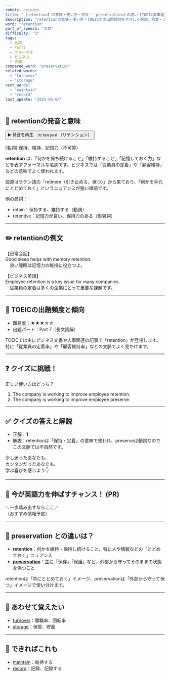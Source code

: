 ```yaml
---
robots: noindex
title: "【retention】の意味・使い方・例文 ― preservationとの違い【TOEIC英単語】"
description: "retentionの意味・使い方・TOEICでの出題傾向をやさしく解説。例文・クイズ付きでpreservationとの違いもわかりやすく学べます。"
word: "retention"
part_of_speech: "名詞"
difficulty: "3"
tags:
  - 名詞
  - Part7
  - フォーマル
  - ビジネス
  - 会議
compared_word: "preservation"
related_words:
  - "turnover"
  - "storage"
next_words:
  - "maintain"
  - "record"
last_update: "2025-05-04"
---
```


## 🔰 retentionの発音と意味

<button class="play-audio" onclick="playTTS('retention')">
  <span class="play-audio-main">
    ▶️ 発音を再生　/rɪˈten.ʃən/
  </span>
  <span class="play-audio-sub">
    （リテンション）
  </span>
</button>

[名詞] 保持、維持、記憶力（不可算）

**retention** は、「何かを保ち続けること」「維持すること」「記憶しておく力」などを表すフォーマルな名詞です。ビジネスでは「従業員の定着」や「顧客維持」などの意味でよく使われます。

語源はラテン語の「retinere（引き止める、保つ）」から来ており、「何かを手元にとどめておく」というニュアンスが強い単語です。

他の品詞：  
- retain：保持する、維持する（動詞）
- retentive：記憶力が良い、保持力のある（形容詞）

---

## ✏️ retentionの例文

【日常会話】  
Good sleep helps with memory retention.  
　良い睡眠は記憶力の維持に役立つよ。

【ビジネス英語】  
Employee retention is a key issue for many companies.  
　従業員の定着は多くの企業にとって重要な課題です。

---

## 🎯 TOEICの出題頻度と傾向

- 難易度：★★★☆☆
- 出題パート：Part 7（長文読解）

TOEICでは主にビジネス文書や人事関連の記事で「retention」が登場します。特に「従業員の定着率」や「顧客維持率」などの文脈でよく見かけます。

---

## ❓ クイズに挑戦！

正しい使い方はどっち？

1. The company is working to improve employee retention.  
2. The company is working to improve employee preserve.

---

## ✅ クイズの答えと解説

- 正解：**1**
- 解説：retentionは「保持・定着」の意味で使われ、preserveは動詞なのでこの文脈では不自然です。

少し迷ったあなたも、  
カンタンだったあなたも、  
学ぶ喜びを感じよう👇️

---

## 🚀 今が英語力を伸ばすチャンス！ (PR)

<div class="info-center">
＼一歩踏み出すならここ／<br>  
（おすすめ情報予定）
</div>

---

## 🤔  preservation との違いは？

- **retention**：何かを維持・保持し続けること、特に人や情報などの「とどめておく」ニュアンス
- **[preservation](/word/preservation)**：主に「保存」「保護」など、外部から守ってそのままの状態を保つこと

retentionは「中にとどめておく」イメージ、preservationは「外部から守って保つ」イメージで使い分けます。

---

## 🧩 あわせて覚えたい

- [turnover](/word/turnover)：離職率、回転率
- [storage](/word/storage)：保管、貯蔵

---

## 📖 できればこれも

- [maintain](/word/maintain)：維持する
- [record](/word/record)：記録、記録する

<!-- cvid: aid32_bid20 -->
